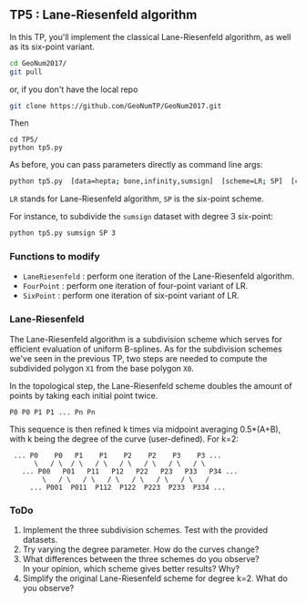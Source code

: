## TP5 : Lane-Riesenfeld algorithm
In this TP, you'll implement the classical Lane-Riesenfeld algorithm, as well as its six-point variant.

```bash
cd GeoNum2017/
git pull
```
or, if you don't have the local repo
```bash
git clone https://github.com/GeoNumTP/GeoNum2017.git
```
Then
```
cd TP5/
python tp5.py
```

As before, you can pass parameters directly as command line args:
```bash
python tp5.py  [data=hepta; bone,infinity,sumsign]  [scheme=LR; SP]  [curve degree]  [subdivision depth]
```
`LR` stands for Lane-Riesenfeld algorithm, `SP` is the six-point scheme.

For instance, to subdivide the `sumsign` dataset with degree 3 six-point:
```bash
python tp5.py sumsign SP 3
```

### Functions to modify
* `LaneRiesenfeld` : perform one iteration of the Lane-Riesenfeld algorithm.
* `FourPoint` : perform one iteration of four-point variant of LR.
* `SixPoint` : perform one iteration of six-point variant of LR.

### Lane-Riesenfeld
The Lane-Riesenfeld algorithm is a subdivision scheme which serves for efficient evaluation of uniform B-splines.
As for the subdivision schemes we've seen in the previous TP,
two steps are needed to compute the subdivided polygon `X1` from the base polygon `X0`.

In the topological step, the Lane-Riesenfeld scheme doubles the amount of points by taking each initial point twice.
```
P0 P0 P1 P1 ... Pn Pn
```
This sequence is then refined k times via midpoint averaging 0.5*(A+B),
with k being the degree of the curve (user-defined).
For k=2:
```
 ... P0    P0   P1    P1    P2    P2    P3    P3 ...
      \   / \  / \   / \   / \   / \   / \   / \
   ... P00   P01   P11   P12   P22   P23   P33   P34 ...
        \   / \   / \   / \   / \   / \   / \   /
     ... P001  P011  P112  P122  P223  P233  P334 ...
```

### ToDo
1. Implement the three subdivision schemes. Test with the provided datasets.
1. Try varying the degree parameter. How do the curves change?
1. What differences between the three schemes do you observe?  
In your opinion, which scheme gives better results? Why?
1. Simplify the original Lane-Riesenfeld scheme for degree k=2. What do you observe?
